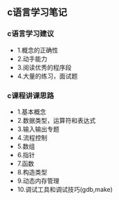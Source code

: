 ## c语言学习笔记
### c语言学习建议
* 1.概念的正确性
* 2.动手能力
* 3.阅读优秀的程序段
* 4.大量的练习，面试题
### c课程讲课思路
* 1.基本概念
* 2.数据类型，运算符和表达式
* 3.输入输出专题
* 4.流程控制
* 5.数组
* 6.指针
* 7.函数
* 8.构造类型
* 9.动态内存管理
* 10.调试工具和调试技巧(gdb,make)